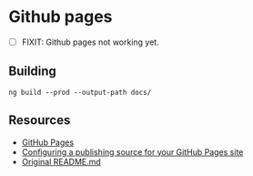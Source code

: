 # Github pages

- [ ] FIXIT: Github pages not working yet.

## Building

`ng build --prod --output-path docs/`

## Resources

- [GitHub Pages](https://pages.github.com/)
- [Configuring a publishing source for your GitHub Pages site](https://docs.github.com/en/pages/getting-started-with-github-pages/configuring-a-publishing-source-for-your-github-pages-site)
- [Original README.md](./angular.md)
